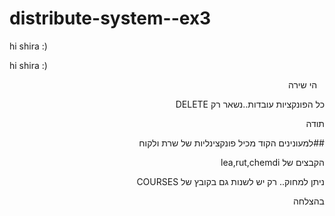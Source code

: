 # distribute-system--ex3

hi shira :)

hi shira :)

<div dir="rtl">
  
  הי שירה 
  
 כל הפונקציות עובדות..נשאר רק DELETE
 
 
תודה

##למעונינים הקוד מכיל פונקצינליות של שרת ולקוח 

הקבצים של lea,rut,chemdi

ניתן למחוק.. רק יש לשנות גם בקובץ של COURSES

בהצלחה
  <div/>
